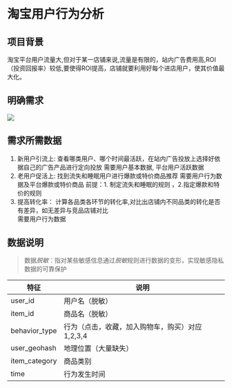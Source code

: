 # 淘宝用户行为分析

## 项目背景

淘宝平台用户流量大,但对于某一店铺来说,流量是有限的，站内广告费用高,ROI（投资回报率）较低,要使得ROI提高，店铺就要利用好每个进店用户，使其价值最大化。

## 明确需求

![](./taobao.png)

## 需求所需数据

1. 新用户引流上: 查看哪类用户、哪个时间最活跃，在站内广告投放上选择好依据自己的广告产品进行定向投放
       需要用户基本数据, 平台用户活跃数据
2. 老用户促活上: 找到流失和睡眠用户进行爆款或特价商品推荐
       需要用户行为数据及平台爆款或特价商品
       前提：1. 制定流失和睡眠的规则  ，2.指定爆款和特价的规则
3. 提高转化率：
       计算各品类各环节的转化率,对比出店铺内不同品类的转化是否有差异，如无差异与竞品店铺对比     
       需要用户行为数据

## 数据说明

> 数据*脱敏*：指对某些敏感信息通过*脱敏*规则进行数据的变形，实现敏感隐私数据的可靠保护

| 特征          | 说明                                            |
| ------------- | ----------------------------------------------- |
| user_id       | 用户名（脱敏）                                  |
| item_id       | 商品名（脱敏）                                  |
| behavior_type | 行为（点击，收藏，加入购物车，购买）对应1,2,3,4 |
| user_geohash  | 地理位置（大量缺失）                            |
| item_category | 商品类别                                        |
| time          | 行为发生时间                                    |
